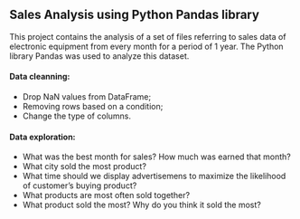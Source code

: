 ## Sales Analysis using Python Pandas library

This project contains the analysis of a set of files referring to sales data of electronic equipment from every month for a period of 1 year. The Python library Pandas was used to analyze this dataset.


#### Data cleanning:
- Drop NaN values from DataFrame;
- Removing rows based on a condition;
- Change the type of columns.

#### Data exploration:
- What was the best month for sales? How much was earned that month?
- What city sold the most product?
- What time should we display advertisemens to maximize the likelihood of customer’s buying product?
- What products are most often sold together?
- What product sold the most? Why do you think it sold the most?
